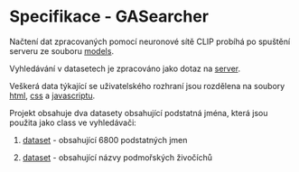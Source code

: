 # Specifikace - GASearcher

Načtení dat zpracovaných pomocí neuronové sítě CLIP probíhá po spuštění serveru ze souboru [models](gas/models.py).

Vyhledávání v datasetech je zpracováno jako dotaz na [server](gas/view.py).

Veškerá data týkající se uživatelského rozhraní jsou rozdělena na soubory [html](templates), [css](static/css) a [javascriptu](static/js).

Projekt obsahuje dva datasety obsahující podstatná jména, která jsou použita jako class ve vyhledávači:

1. [dataset](static/data/nounlist.txt) - obsahující 6800 podstatných jmen

2. [dataset](static/data/sea_nounlist.txt) - obsahující názvy podmořských živočíchů